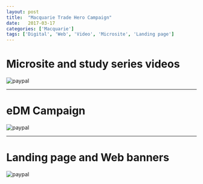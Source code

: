 ```yaml
---
layout: post
title:  "Macquarie Trade Hero Campaign"
date:   2017-03-17
categories: ['Macquarie']
tags: ['Digital', 'Web', 'Video', 'Microsite', 'Landing page']
---
```


# Microsite and study series videos
![paypal](https://raw.githubusercontent.com/gbjack/gbjack.github.io/master/assets/images/mq1.png)


---


# eDM Campaign
![paypal](https://raw.githubusercontent.com/gbjack/gbjack.github.io/master/assets/images/mq2.png)


---


# Landing page and Web banners
![paypal](https://raw.githubusercontent.com/gbjack/gbjack.github.io/master/assets/images/mq3.png)
